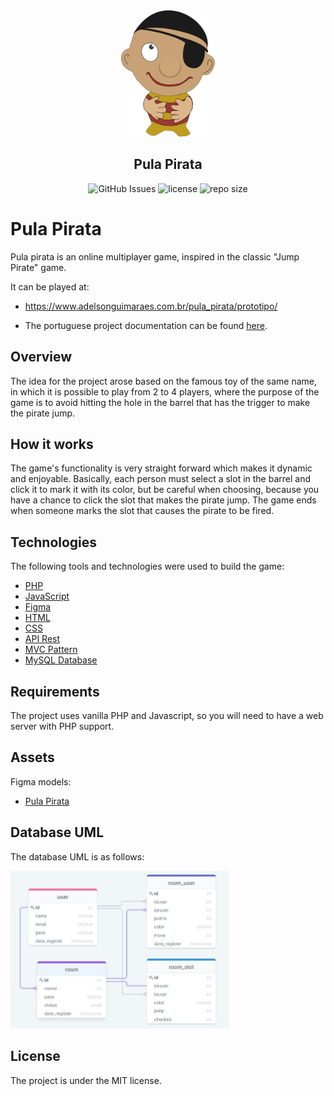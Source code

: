 <div align="center">
  <img alt="Pula Pirata" src=".github/pirata.svg" width="150px" />
</div>

<h2 align="center">Pula Pirata</h2>

<p align="center">
  <img src="https://img.shields.io/github/issues/ahub-tech/pulapirata" alt="GitHub Issues">

  <img src="https://img.shields.io/github/license/ahub-tech/pulapirata" alt="license" />

  <img src="https://img.shields.io/github/repo-size/ahub-tech/pulapirata" alt="repo size" />
</p>

# Pula Pirata

Pula pirata is an online multiplayer game, inspired in the classic "Jump Pirate" game.

It can be played at:

- https://www.adelsonguimaraes.com.br/pula_pirata/prototipo/

- The portuguese project documentation can be found [here](https://opposite-eyelash-d55.notion.site/Pula-Pirata-HUB-76adb9e4317a4495b65e0ac12ce7f26f).

## Overview

The idea for the project arose based on the famous toy of the same name, in which it is possible to play from 2 to 4 players, where the purpose of the game is to avoid hitting the hole in the barrel that has the trigger to make the pirate jump.

## How it works

The game's functionality is very straight forward which makes it dynamic and enjoyable.
Basically, each person must select a slot in the barrel and click it to mark it with its color, but be careful when choosing, because you have a chance to click the slot that makes the pirate jump. The game ends when someone marks the slot that causes the pirate to be fired.

## Technologies

The following tools and technologies were used to build the game:

- [PHP](https://php.net/)
- [JavaScript](https://www.javascript.com/)
- [Figma](https://www.figma.com/)
- [HTML](https://www.w3schools.com/html/)
- [CSS](https://www.w3schools.com/css/)
- [API Rest](https://www.w3schools.com/rest/default.asp)
- [MVC Pattern](https://www.w3schools.com/php/php_mvc_pattern.asp)
- [MySQL Database](https://www.w3schools.com/php/php_mysql_database.asp)

## Requirements

The project uses vanilla PHP and Javascript, so you will need to have a web server with PHP support.

## Assets

Figma models:

- [Pula Pirata](https://www.figma.com/file/GBKzVQjfyDhOGIWiBmBZrY)

## Database UML

The database UML is as follows:

<div align="left">
  <img src=".github/database_uml.jpg" width="350px" />
</div>

## License

The project is under the MIT license.
